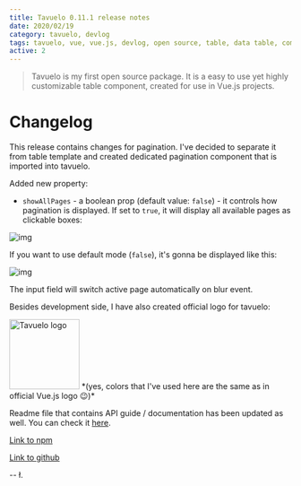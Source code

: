 ```yaml
---
title: Tavuelo 0.11.1 release notes
date: 2020/02/19
category: tavuelo, devlog
tags: tavuelo, vue, vue.js, devlog, open source, table, data table, component, javascript, js, programming, release notes, changelog
active: 2
---
```


> Tavuelo is my first open source package. It is a easy to use yet highly customizable table component, created for use in Vue.js projects.

# Changelog

This release contains changes for pagination. I've decided to separate it from table template and created dedicated pagination component that is imported into tavuelo.

Added new property:

- `showAllPages` - a boolean prop (default value: `false`) - it controls how pagination is displayed. If set to `true`, it will display all available pages as clickable boxes:

![img](/static/tavuelo-pagination-2.png)

If you want to use default mode (`false`), it's gonna be displayed like this:

![img](/static/tavuelo-pagination-1.png)

The input field will switch active page automatically on blur event.

Besides development side, I have also created official logo for tavuelo:

<img src='/static/tavuelo-logo.svg' width='125' height='125' alt='Tavuelo logo'/>
*(yes, colors that I've used here are the same as in official Vue.js logo 😉)*

Readme file that contains API guide / documentation has been updated as well. You can check it [here](https://www.npmjs.com/package/tavuelo).

[Link to npm](https://www.npmjs.com/package/tavuelo)

[Link to github](https://github.com/lukaszkups/tavuelo)

-- ł.
